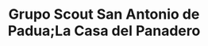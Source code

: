 ---
title: "Grupo Scout San Antonio de Padua;La Casa del Panadero"
url: /concordia/grupo-scout-san-antonio-de-padua-la-casa-del-panadero/
shop: charcutería
---